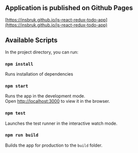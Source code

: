 ## Application is published on Github Pages

[https://insbruk.github.io/js-react-redux-todo-app](https://insbruk.github.io/js-react-redux-todo-app)

## Available Scripts

In the project directory, you can run:

### `npm install`

Runs installation of dependencies

### `npm start`

Runs the app in the development mode.<br />
Open [http://localhost:3000](http://localhost:3000) to view it in the browser.

### `npm test`

Launches the test runner in the interactive watch mode.<br />

### `npm run build`

Builds the app for production to the `build` folder.<br />
